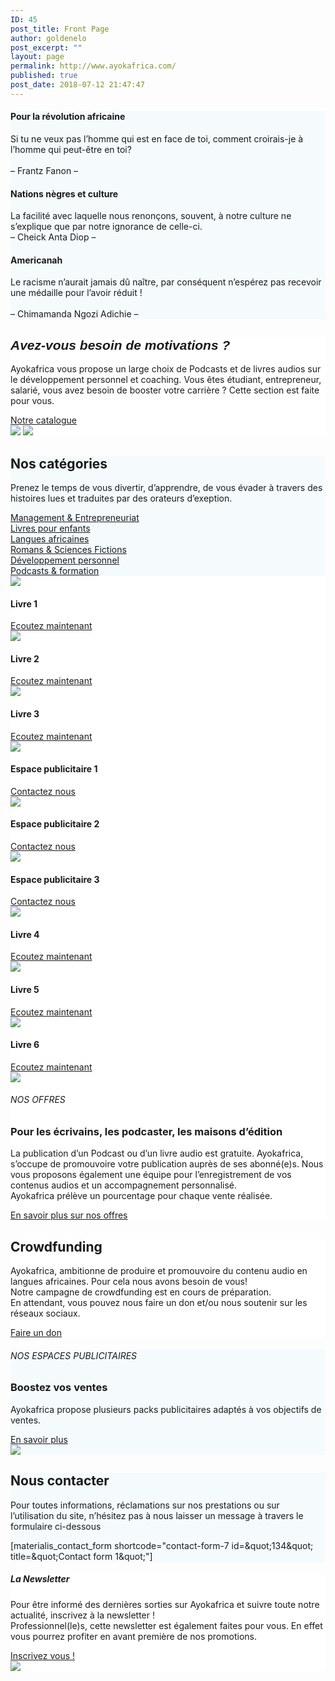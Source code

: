 ```yaml
---
ID: 45
post_title: Front Page
author: goldenelo
post_excerpt: ""
layout: page
permalink: http://www.ayokafrica.com/
published: true
post_date: 2018-07-12 21:47:47
---
```

<p  style="text-align: center;">		</p><div  data-label="Overlappable" data-id="overlappable--1" data-export-id="overlappable-5-materialis" data-category="overlappable" class="overlappable-5-materialis content-section content-section-spacing-large" data-overlap="true" id="overlappable-1" style="background-color: rgb(245, 250, 253); background-image: none;">
<div  class="gridContainer">
<div  data-type="row" class="row spaced-cols ">

<div  class="col-sm-6 col-md-4 ">
<div  class="card mdc-elevation--z3 row-card">
<div  class="row">
<div  class="col-sm-fit icon-col"><i  class="color1 icon mdi mdi-book-open-page-variant reverse round big"></i></div>
<div  class="col-sm" data-type="column">
<h4  class="color-black">Pour la révolution africaine</h4>
<p  class="">
Si tu ne veux pas l’homme qui est en face de toi, comment croirais-je à l’homme qui peut-être en toi?<br >&nbsp;
<br >– Frantz Fanon –</p>

</div>
</div>
</div>
</div>
<div  class="col-sm-6 col-md-4 ">
<div  class="card mdc-elevation--z3 row-card">
<div  class="row">
<div  class="col-sm-fit icon-col"><i  class="color1 icon mdi mdi-audiobook reverse round big"></i></div>
<div  class="col-sm" data-type="column">
<h4  class="color-black">Nations nègres et culture</h4>
<p  class="">La facilité avec laquelle nous renonçons, souvent, à notre culture ne s’explique que par notre ignorance de celle-ci.<br >– Cheick Anta Diop –</p>

</div>
</div>
</div>
</div>
<div  class="col-sm-6 col-md-4">
<div  class="card mdc-elevation--z3 row-card">
<div  class="row">
<div  class="col-sm-fit icon-col"><i  class="color1 icon mdi mdi-book-open-page-variant reverse round big"></i></div>
<div  class="col-sm" data-type="column">
<h4  class="color-black">Americanah</h4>
<p  class="">Le racisme n’aurait jamais dû naître, par conséquent n’espérez pas recevoir une médaille pour l’avoir réduit !<br >
<br >–&nbsp;Chimamanda Ngozi Adichie –</p>

</div>
</div>
</div>
</div></div>
</div>
</div><div  data-label="About" data-id="about--2" data-export-id="about-4" data-category="about" class="about-4 content-section content-section-spacing-large" id="about-2" style="background-color: #ffffff;">
<div  class="gridContainer">
<div  class="row middle-sm text-center">
<div  class="col-sm-5 space-bottom-xs" data-type="column">
<h2  class=""><span  style="font-family: Playfair Display, sans-serif;"><b ><i >Avez-vous besoin de motivations ?</i></b></span></h2>
<p  class="">Ayokafrica vous propose un large choix de Podcasts et de livres audios sur le développement personnel et coaching.
Vous êtes étudiant, entrepreneur, salarié, vous avez besoin de booster votre carrière ? Cette section est faite pour vous.</p>
<a  class="button big color1 mdc-ripple-upgraded" href="http://www.ayokafrica.com/www.ayokafrica.com/catalogue" target="_self" data-cp-link="1" style="--mdc-ripple-fg-size: 120.165px; --mdc-ripple-fg-scale: 1.80854;">Notre catalogue</a>

</div>
<div  class="col-sm-7 flexbox center-xs middle-xs image-group-2-img padding-top-bottom"><img  class="img-1 rounded mdc-elevation--z10" data-size="250x200" src="http://www.ayokafrica.com/wp-content/uploads/2018/07/cropped-athlete-1840437_1920-1.jpg"> <img  class="img-2 rounded mdc-elevation--z10" data-size="220x170" src="http://www.ayokafrica.com/wp-content/uploads/2018/07/cropped-macbook-2617385_1920-Copie-1.jpg"></div>
</div>
</div>
</div><div  data-label="Features" data-id="features--1" data-export-id="features-10-materialis" data-category="features" class="features-10m content-section-spacing-large content-section" id="features-1" style="background-color: #f5fafd;">
<div  class="gridContainer">
<div  class="row">
<div  class="section-title-col" data-type="column">
<h2  class="">Nos catégories</h2>
<p  class="">Prenez le temps de vous divertir, d’apprendre, de vous évader à travers des histoires lues et traduites par des orateurs d’exeption.</p>

</div>
</div>
<div  class="row ">
<div  class="col-md-10 col-md-offset-1 ">
<div  class="row space-top spaced-cols content-center-sm" data-type="row">
<div  class="col-md-4 col-sm-6 col-sm-offset-0 col-xs-10 col-xs-offset-1">
<div  class="card no-radius mdc-elevation--z1 y-move bg-color-white padding-24 bordered" data-type="column"><i  class="mdi icon color1 mdi-chart-areaspline reverse round big"></i> <a  class="link" href="#" target="_self" data-cp-link="1">Management &amp; Entrepreneuriat</a></div>
</div>
<div  class="col-md-4 col-sm-6 col-sm-offset-0 col-xs-10 col-xs-offset-1">
<div  class="card no-radius mdc-elevation--z1 y-move bg-color-white padding-24 bordered" data-type="column"><i  class="mdi icon color1 mdi-human-child reverse round big"></i> <a  class="link" href="#" target="_self" data-cp-link="1">Livres pour enfants</a></div>
</div>
<div  class="col-md-4 col-sm-6 col-sm-offset-0 col-xs-10 col-xs-offset-1">
<div  class="card no-radius mdc-elevation--z1 y-move bg-color-white padding-24 bordered" data-type="column"><i  class="mdi icon color1 mdi-apple-keyboard-command reverse round big"></i> <a  class="link" href="#" target="_self" data-cp-link="1">Langues africaines</a></div>
</div>
<div  class="col-md-4 col-sm-6 col-sm-offset-0 col-xs-10 col-xs-offset-1">
<div  class="card no-radius mdc-elevation--z1 y-move bg-color-white padding-24 bordered" data-type="column"><i  class="mdi icon color1 mdi-book-open-page-variant reverse round big"></i> <a  class="link" href="#" target="_self" data-cp-link="1">Romans &amp; Sciences Fictions</a></div>
</div>
<div  class="col-md-4 col-sm-6 col-sm-offset-0 col-xs-10 col-xs-offset-1">
<div  class="card no-radius mdc-elevation--z1 y-move bg-color-white padding-24 bordered" data-type="column"><i  class="mdi icon color1 mdi-run-fast reverse round big"></i> <a  class="link" href="#" target="_self" data-cp-link="1">Développement personnel</a></div>
</div>
<div  class="col-md-4 col-sm-6 col-sm-offset-0 col-xs-10 col-xs-offset-1">
<div  class="card no-radius mdc-elevation--z1 y-move bg-color-white padding-24 bordered" data-type="column"><i  class="mdi icon color1 mdi-audiobook reverse round big"></i> <a  class="link" href="#" target="_self" data-cp-link="1"> Podcasts &amp; formation </a></div>
</div>
</div>
</div>
</div>
</div>
</div><div  data-label="Portfolio" data-id="portfolio--1" data-export-id="portfolio-1-materialis" data-category="portfolio" class="portfolio-1-materialis content-section" id="portfolio-1" style="background-color: #ffffff;">
<div >
<div  class="row text-center" data-type="row" data-fixed="true">
<div  class="col-md-4 col-sm-6 col-xs-12 no-gutter-col">
<div  class="contentswap-effect" data-hover-fx="portfolio-1">
<div  class="initial-image"><img  data-size="600x354" src="http://www.ayokafrica.com/wp-content/uploads/2018/07/cropped-Raharimanana-revenir_0-1.jpg"></div>
<div  class="overlay bg-color-black"></div>
<div  class="swap-inner col-xs-12">
<div  class="row full-height-row middle-xs">
<div  class="col-xs-12 text-center white-text">
<h4  class="font-500">Livre 1</h4>
<a  class="button color-white mdc-ripple-upgraded" href="#" target="_self" data-cp-link="1" style="--mdc-ripple-fg-size: 104.843px; --mdc-ripple-fg-scale: 1.80516;">Ecoutez maintenant</a>

</div>
</div>
</div>
</div>
</div>
<div  class="col-md-4 col-sm-6 col-xs-12 no-gutter-col">
<div  class="contentswap-effect" data-hover-fx="portfolio-1">
<div  class="initial-image"><img  data-size="600x354" src="http://www.ayokafrica.com/wp-content/uploads/2018/07/cropped-carol-beckwith-visages-d-afrique-o-2845822960-0-3.jpg"></div>
<div  class="overlay bg-color-black"></div>
<div  class="swap-inner col-xs-12">
<div  class="row full-height-row middle-xs">
<div  class="col-xs-12 text-center white-text">
<h4  class="font-500">Livre 2</h4>
<a  class="button color-white mdc-ripple-upgraded" href="#" target="_self" data-cp-link="1" style="--mdc-ripple-fg-size: 104.843px; --mdc-ripple-fg-scale: 1.80516;">Ecoutez maintenant</a>

</div>
</div>
</div>
</div>
</div>
<div  class="col-md-4 col-sm-6 col-xs-12 no-gutter-col">
<div  class="contentswap-effect" data-hover-fx="portfolio-1">
<div  class="initial-image"><img  data-size="600x354" src="http://www.ayokafrica.com/wp-content/uploads/2018/07/cropped-003484-2.jpg"></div>
<div  class="overlay bg-color-black"></div>
<div  class="swap-inner col-xs-12">
<div  class="row full-height-row middle-xs">
<div  class="col-xs-12 text-center white-text">
<h4  class="font-500">Livre 3</h4>
<a  class="button color-white mdc-ripple-upgraded" href="#" target="_self" data-cp-link="1" style="--mdc-ripple-fg-size: 104.843px; --mdc-ripple-fg-scale: 1.80516;">Ecoutez maintenant</a>

</div>
</div>
</div>
</div>
</div>
<div  class="col-md-4 col-sm-6 col-xs-12 no-gutter-col">
<div  class="contentswap-effect" data-hover-fx="portfolio-1">
<div  class="initial-image"><img  data-size="600x354" src="http://www.ayokafrica.com/wp-content/plugins/materialis-companion/theme-data/materialis/sections/images/image-4.png"></div>
<div  class="overlay bg-color-black"></div>
<div  class="swap-inner col-xs-12">
<div  class="row full-height-row middle-xs">
<div  class="col-xs-12 text-center white-text">
<h4  class="font-500">Espace publicitaire 1</h4>
<a  class="button color-white mdc-ripple-upgraded" href="#" target="_self" data-cp-link="1" style="--mdc-ripple-fg-size: 87.4575px; --mdc-ripple-fg-scale: 1.84262;">Contactez nous</a>

</div>
</div>
</div>
</div>
</div>
<div  class="col-md-4 col-sm-6 col-xs-12 no-gutter-col">
<div  class="contentswap-effect" data-hover-fx="portfolio-1">
<div  class="initial-image"><img  data-size="600x354" src="http://www.ayokafrica.com/wp-content/plugins/materialis-companion/theme-data/materialis/sections/images/image-5.png"></div>
<div  class="overlay bg-color-black"></div>
<div  class="swap-inner col-xs-12">
<div  class="row full-height-row middle-xs">
<div  class="col-xs-12 text-center white-text">
<h4  class="font-500">Espace publicitaire 2</h4>
<a  class="button color-white mdc-ripple-upgraded" href="#" target="_self" data-cp-link="1" style="--mdc-ripple-fg-size: 87.4575px; --mdc-ripple-fg-scale: 1.84262;">Contactez nous</a>

</div>
</div>
</div>
</div>
</div>
<div  class="col-md-4 col-sm-6 col-xs-12 no-gutter-col">
<div  class="contentswap-effect" data-hover-fx="portfolio-1">
<div  class="initial-image"><img  data-size="600x354" src="http://www.ayokafrica.com/wp-content/plugins/materialis-companion/theme-data/materialis/sections/images/image-7.png"></div>
<div  class="overlay bg-color-black"></div>
<div  class="swap-inner col-xs-12">
<div  class="row full-height-row middle-xs">
<div  class="col-xs-12 text-center white-text">
<h4  class="font-500">Espace publicitaire 3</h4>
<a  class="button color-white mdc-ripple-upgraded" href="#" target="_self" data-cp-link="1" style="--mdc-ripple-fg-size: 87.4575px; --mdc-ripple-fg-scale: 1.84262;">Contactez nous</a>

</div>
</div>
</div>
</div>
</div>
<div  class="col-md-4 col-sm-6 col-xs-12 no-gutter-col">
<div  class="contentswap-effect" data-hover-fx="portfolio-1">
<div  class="initial-image"><img  data-size="600x354" src="http://www.ayokafrica.com/wp-content/uploads/2018/07/cropped-headphones-690685_1920-1.jpg"></div>
<div  class="overlay bg-color-black"></div>
<div  class="swap-inner col-xs-12">
<div  class="row full-height-row middle-xs">
<div  class="col-xs-12 text-center white-text">
<h4  class="font-500">Livre 4</h4>
<a  class="button color-white mdc-ripple-upgraded" href="#" target="_self" data-cp-link="1" style="--mdc-ripple-fg-size: 104.843px; --mdc-ripple-fg-scale: 1.80516;">Ecoutez maintenant</a>

</div>
</div>
</div>
</div>
</div>
<div  class="col-md-4 col-sm-6 col-xs-12 no-gutter-col">
<div  class="contentswap-effect" data-hover-fx="portfolio-1">
<div  class="initial-image"><img  data-size="600x354" src="http://www.ayokafrica.com/wp-content/uploads/2018/07/cropped-music-791187_1920-1.jpg"></div>
<div  class="overlay bg-color-black"></div>
<div  class="swap-inner col-xs-12">
<div  class="row full-height-row middle-xs">
<div  class="col-xs-12 text-center white-text">
<h4  class="font-500">Livre 5</h4>
<a  class="button color-white mdc-ripple-upgraded" href="#" target="_self" data-cp-link="1" style="--mdc-ripple-fg-size: 104.843px; --mdc-ripple-fg-scale: 1.80516;">Ecoutez maintenant</a>

</div>
</div>
</div>
</div>
</div>
<div  class="col-md-4 col-sm-6 col-xs-12 no-gutter-col">
<div  class="contentswap-effect" data-hover-fx="portfolio-1">
<div  class="initial-image"><img  data-size="600x354" src="http://www.ayokafrica.com/wp-content/uploads/2018/07/cropped-afrique_noire-1.jpg"></div>
<div  class="overlay bg-color-black"></div>
<div  class="swap-inner col-xs-12">
<div  class="row full-height-row middle-xs">
<div  class="col-xs-12 text-center white-text">
<h4  class="font-500">Livre 6</h4>
<a  class="button color-white mdc-ripple-upgraded" href="#" target="_self" data-cp-link="1" style="--mdc-ripple-fg-size: 104.843px; --mdc-ripple-fg-scale: 1.80516;">Ecoutez maintenant</a>

</div>
</div>
</div>
</div>
</div>
</div>
</div>
</div><div  data-label="Content" data-id="content--1" data-export-id="content-7-materialis" data-category="content" class="content-7m content-section-spacing-large content-section" id="content-1" style="background-color: #ffffff;">
<div  class="gridContainer">
<div  class="row middle-sm">
<div  class="col-md-6 col-xs-12 col-sm-6 col-padding-small-xs"><img  class="mdc-elevation--z13 img-rounded" src="http://www.ayokafrica.com/wp-content/uploads/2018/07/cropped-70A4F8AADBC74D89844DFAEDF208120F-1.jpg"></div>
<div  class="col-md-5 col-md-offset-1 col-xs-12 col-sm-6 content-left-sm col-padding-small-xs" data-type="column">
<h6  class="upper">NOS OFFRES</h6>
<h3  class="space-bottom">Pour les écrivains, les podcaster, les maisons d’édition</h3>
<p  class="space-top">La publication d’un Podcast ou d’un livre audio est gratuite. Ayokafrica, s’occupe de promouvoire votre publication auprès de ses abonné(e)s. Nous vous proposons également une équipe pour l’enregistrement de vos contenus audios et un accompagnement personnalisé. 
<br >Ayokafrica prélève un pourcentage pour chaque vente réalisée.</p>
<a  href="http://www.ayokafrica.com/www.ayokafrica.com/frais_distribution" class="button read-more link color1 space-top negative-margin mdc-ripple-upgraded" target="_self" data-cp-link="1" style="--mdc-ripple-fg-size: 138.315px; --mdc-ripple-fg-scale: 1.76387;">En savoir plus sur nos offres<i  class="mdi mdi-arrow-right-thick"></i></a>

</div>
</div>
</div>
</div><div  data-label="Cta" data-id="cta--1" data-export-id="cta-1-materialis" data-category="cta" class="content-relative content-section content-section-spacing-large cta-1-materialis section-title-col-white-text" id="cta-1" data-parallax-depth="20" data-ovid="1" style="background-color: #ffffff; background-image: url('http://www.ayokafrica.com/wp-content/uploads/2018/07/headphones-338492_1920.jpg'); background-size: cover; background-position: center top;">
<div  class="">
<div  class="row text-center col-sm-padding-medium">
<div  class="col-md-6 col-md-offset-3 col-xs-10 col-xs-offset-1 card mdc-elevation--z3 box-padding-lr-small">
<div  data-type="column" class="">
<h2  class="">Crowdfunding</h2>
<p  class="">Ayokafrica, ambitionne de produire et promouvoire du contenu audio en langues africaines. Pour cela nous avons besoin de vous!<br >Notre campagne de crowdfunding est en cours de préparation.
<br >En attendant, vous pouvez nous faire un don et/ou nous soutenir sur les réseaux sociaux.</p>
<a  class="button big color1 mdc-elevation--z1 mdc-ripple-upgraded" href="http://www.ayokafrica.com/www.ayokafrica.com/donations/don_ayoka" target="_self" data-cp-link="1" style="--mdc-ripple-fg-size: 103.657px; --mdc-ripple-fg-scale: 1.84151;">Faire un don</a>

</div>
</div>
</div>
</div>
</div><div  data-label="Content" data-id="content--2" data-export-id="content-8-materialis" data-category="content" class="content-8m content-section-spacing-large content-section" id="content-2" style="background-color: #f5fafd;">
<div  class="gridContainer">
<div  class="row middle-sm">
<div  class="col-md-5 col-xs-12 col-sm-6 space-bottom-xs" data-type="column">
<h6  class="upper">NOS ESPACES PUBLICITAIRES</h6>
<h3  class="">Boostez vos ventes</h3>
<p  class="space-top">Ayokafrica propose plusieurs packs publicitaires adaptés à vos objectifs de ventes.</p>
<a  href="http://www.ayokafrica.com/www.ayokafrica.com/nos-offres" class="button read-more link color1 space-top negative-margin mdc-ripple-upgraded" target="_self" data-cp-link="1" style="--mdc-ripple-fg-size: 78.8025px; --mdc-ripple-fg-scale: 1.86915; position: relative; top: 0px; --mdc-ripple-fg-translate-start: -98.3963px, -94.4338px; --mdc-ripple-fg-translate-end: 63.6225px, -75.4338px; left: 0px;">En savoir plus<i  class="mdi mdi-arrow-right-thick"></i></a>

</div>
<div  class="col-md-6 col-md-offset-1 col-xs-12 col-sm-6"><img  class="mdc-elevation--z9 rounded" src="http://www.ayokafrica.com/wp-content/uploads/2018/07/cropped-digital-marketing-1433427_1920-1.jpg"></div>
</div>
</div>
</div><div  data-label="Contact" data-id="contact--1" data-export-id="contact-1" data-category="contact" class="contact-1 content-section content-section-spacing-large content-relative white-text" data-parallax-depth="20" id="contact-1" style="background-color: #f5fafd;">
<div  class="gridContainer">
<div  class="row text-center">
<div  class="section-title-col" data-type="column">
<h2  class="">Nous contacter</h2>
<p  class="lead">Pour toutes informations, réclamations sur nos prestations ou sur l’utilisation du site, n’hésitez pas à nous laisser un message à travers le formulaire ci-dessous</p>

</div>
</div>
<div  class="row text-center">
<div  class="col-xs-12 col-sm-8 col-sm-offset-2 contact-form-wrapper inline-info">
<div  class="card mdc-elevation--z3 col-padding-top">
<div  class="dark-text" data-content-shortcode="materialis_contact_form shortcode=&quot;contact-form-7 id=&amp;amp;quot;134&amp;amp;quot; title=&amp;amp;quot;Contact form 1&amp;amp;quot;&quot;" data-editable="true">[materialis_contact_form shortcode="contact-form-7 id=&amp;quot;134&amp;quot; title=&amp;quot;Contact form 1&amp;quot;"]</div>
</div>
</div>
</div>
</div>
</div><div data-label="About" data-id="about--3" data-export-id="about-10" data-category="about" class="about-10 content-section content-section-spacing-large" id="about-3"  style="background-color: rgb(255, 255, 255);"><div class="gridContainer" > <div class="row middle-sm text-center" ><div class="col-sm-5 space-bottom-xs content-column" data-type="column" > <h5 class="" >La Newsletter</h5>  <p class="" >Pour être informé des dernières sorties sur Ayokafrica et suivre toute notre actualité, inscrivez à la newsletter !<br >Professionnel(le)s, cette newsletter est également faites pour vous. En effet vous pourrez profiter en avant première de nos promotions.</p> <a class="button big color1" href="http://www.ayokafrica.com/newsletter"  target="_self" data-cp-link="1">Inscrivez vous !</a></div> <div class="col-sm-7 flexbox middle-xs center-xs" ><div class="overlay-box middle-xs center-xs flexbox box-image" > <div class="overlay-box-offset offset-border mdc-elevation--z5 border-color1 hide-xs border-radius-8 max-image" ></div> <img class="mdc-elevation--z10 rounded max-image" data-size="480x700" src="http://www.ayokafrica.com/wp-content/uploads/2018/07/cropped-phone-869669_1920.jpg" ></div> </div></div> </div></div>
